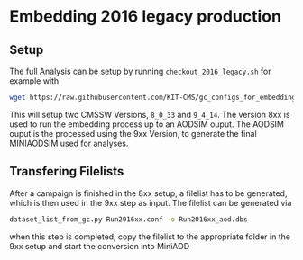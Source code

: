 # Embedding 2016 legacy production

## Setup

The full Analysis can be setup by running `checkout_2016_legacy.sh` for example with

```sh
wget https://raw.githubusercontent.com/KIT-CMS/gc_configs_for_embedding/master/scripts/checkout_2016_legacy.sh && source ./checkout_2016_legacy.sh
```

This will setup two CMSSW Versions, `8_0_33` and `9_4_14`. The version 8xx is used to run the embedding process up to an AODSIM ouput. The AODSIM ouput is the processed using the 9xx Version, to generate the final MINIAODSIM used for analyses. 

## Transfering Filelists

After a campaign is finished in the 8xx setup, a filelist has to be generated, which is then used in the 9xx step as input. The filelist can be generated via

```sh
dataset_list_from_gc.py Run2016xx.conf -o Run2016xx_aod.dbs
```

when this step is completed, copy the filelist to the appropriate folder in the 9xx setup and start the conversion into MiniAOD